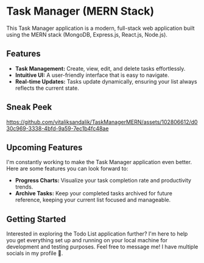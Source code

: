 # Task Manager (MERN Stack)

This Task Manager application is a modern, full-stack web application built using the MERN stack (MongoDB, Express.js, React.js, Node.js).

## Features

- **Task Management:** Create, view, edit, and delete tasks effortlessly.
- **Intuitive UI:** A user-friendly interface that is easy to navigate.
- **Real-time Updates:** Tasks update dynamically, ensuring your list always reflects the current state.

## Sneak Peek

https://github.com/vitaliksandalik/TaskManagerMERN/assets/102806612/d030c969-3338-4bfd-9a59-7ec1b4fc48ae

## Upcoming Features

I'm constantly working to make the Task Manager application even better. Here are some features you can look forward to:

- **Progress Charts:** Visualize your task completion rate and productivity trends.
- **Archive Tasks:** Keep your completed tasks archived for future reference, keeping your current list focused and manageable.

## Getting Started

Interested in exploring the Todo List application further? I'm here to help you get everything set up and running on your local machine for development and testing purposes. Feel free to message me! I have multiple socials in my profile 🔗.

